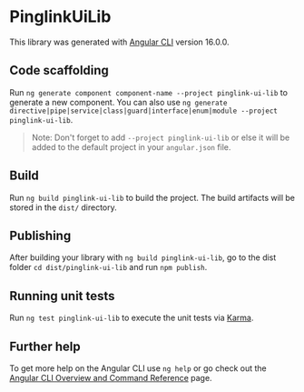 # PinglinkUiLib

This library was generated with [Angular CLI](https://github.com/angular/angular-cli) version 16.0.0.

## Code scaffolding

Run `ng generate component component-name --project pinglink-ui-lib` to generate a new component. You can also use `ng generate directive|pipe|service|class|guard|interface|enum|module --project pinglink-ui-lib`.
> Note: Don't forget to add `--project pinglink-ui-lib` or else it will be added to the default project in your `angular.json` file. 

## Build

Run `ng build pinglink-ui-lib` to build the project. The build artifacts will be stored in the `dist/` directory.

## Publishing

After building your library with `ng build pinglink-ui-lib`, go to the dist folder `cd dist/pinglink-ui-lib` and run `npm publish`.

## Running unit tests

Run `ng test pinglink-ui-lib` to execute the unit tests via [Karma](https://karma-runner.github.io).

## Further help

To get more help on the Angular CLI use `ng help` or go check out the [Angular CLI Overview and Command Reference](https://angular.io/cli) page.
